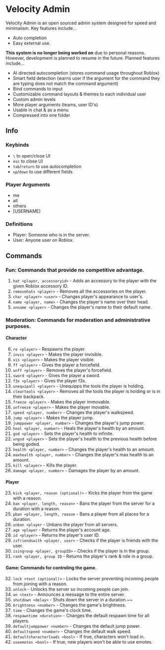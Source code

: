 # Velocity Admin

Velocity Admin is an open sourced admin system designed for speed and minimalism. Key features include... 
- Auto completion 
- Easy external use. 
  
**This system is no longer being worked on** due to personal reasons. However, development is planned to resume in the future. Planned features include... 
- AI directed autocompletion (stores command usage throughout Roblox)
- Smart field detection (warns user if the argument for the command they are typing does not match the command argument)
- Bind commands to input
- Customizable command layouts & themes to each individual user
- Custom admin levels
- More player arguments (teams, user ID's)
- Usable in chat & as a menu
- Compressed into one folder

## Info

### Keybinds
- `\` to open/close UI
- `esc` to close UI
- `tab`/`return` to use autocompletion
- `up`/`down` to use different fields

### Player Arguments
- me
- all
- others
- [USERNAME]

### Definitions
- Player: Someone who is in the server.
- User: Anyone user on Roblox.

## Commands

### Fun: Commands that provide no competitive advantage.

1. `hat <player, accessoryid>` - Adds an accessory to the player with the given Roblox accessory ID.
2. `removehats <player>` - Removes all the accessories on the player.
3. `char <player> <user>` - Changes player's appearance to user's.
4. `name <player, name>` - Changes the player's name over their head.
5. `unname <player>` - Changes the player's name to their default name.

### Moderation: Commands for moderation and administrative purposes.

#### Character

6. `re <player>` - Respawns the player.
7. `invis <player>` - Makes the player invisible.
8. `vis <player>` - Makes the player visible.
9. `ff <player>` - Gives the player a forcefield.
10. `unff <player>` - Removes the player's forcefield.
11. `sword <player>` - Gives the player a sword.
12. `f3x <player>` - Gives the player f3x.
13. `unequipall <player>` - Unequipps the tools the player is holding.
14. `cleartools <player>` - Removes all the tools the player is holding or is in their backpack.
15. `freeze <player>` - Makes the player immovable.
16. `unfreeze <player>` - Makes the player movable.
17. `speed <player, number>` - Changes the player's walkspeed.
18. `jump <player>` - Makes the player jump.
19. `jumppower <player, number>` - Changes the player's jump power.
20. `heal <player, number>` - Heals the player's health by an amount.
21. `god <player>` - Sets the player's health to infinite.
22. `ungod <player>` - Sets the player's health to the previous health before being goded.
23. `health <player, number>` - Changes the player's health to an amount.
24. `maxhealth <player, number>` - Changes the player's max health to an amount.
25. `kill <player>` - Kills the player.
26. `damage <player, number>` - Damages the player by an amount.

#### Player

23. `kick <player, reason (optional)>` - Kicks the player from the game with a reason.
24. `ban <player, length, reason>` - Bans the player from the server for a duration with a reason.
25. `pban <player, length, reason` - Bans a player from all places for a duration.
26. `unban <player` - Unbans the player from all servers.
27. `age <player` - Returns the player's account age.
28. `id <player>` - Returns the player's user ID.
29. `isfriendswith <player, user>` - Checks if the player is friends with the user.
30. `isingroup <player, groupID>` - Checks if the player is in the group.
31. `rank <player, group ID` - Returns the player's rank & role in a group.

#### Game: Commands for controling the game.

32. `lock <text (optional)>` - Locks the server preventing incoming people from joining with a reason.
33. `unlock` - Unlocks the server so incoming people can join.
34. `an <text>` - Announces a message to the entire server.
35. `shutdown <delay>` - Shuts down the server in a duration.~~
36. `brightness <number>` - Changes the game's brightness.
37. `time` - Changes the game's clock time.
38. `respawntime <duration>` - Changes the default respawn time for all players.
39. `defaultjumppower <number>` - Changes the default jump power.
40. `defaultspeed <number>` - Changes the default walk speed.
41. `defaultcharacterloads <bool>` - If true, characters won't load in.
42. `useemotes <bool>` - If true, new players won't be able to use emotes.